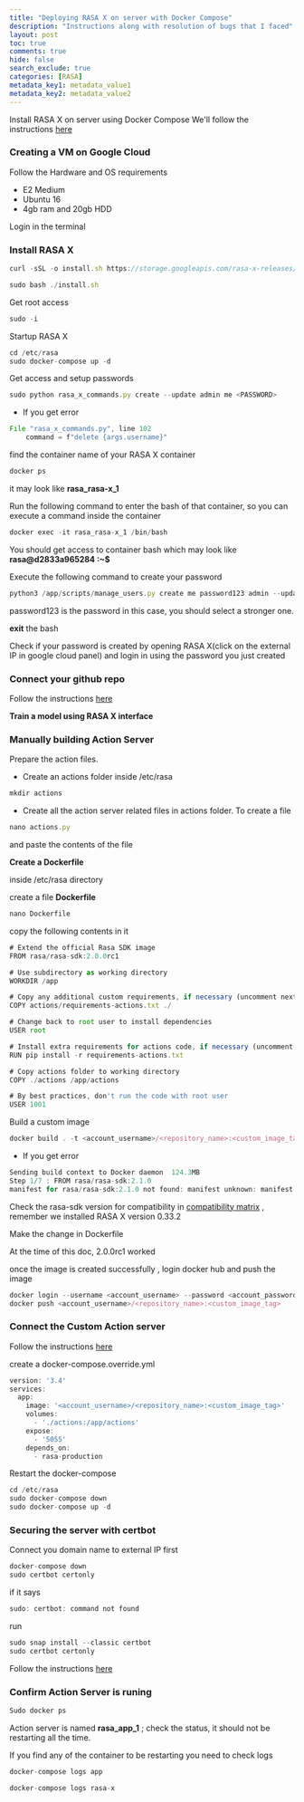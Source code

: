 ```yaml
--- 
title: "Deploying RASA X on server with Docker Compose"
description: "Instructions along with resolution of bugs that I faced"
layout: post
toc: true
comments: true
hide: false
search_exclude: true
categories: [RASA]
metadata_key1: metadata_value1
metadata_key2: metadata_value2
---
```



Install RASA X on server using Docker Compose 
We'll follow the instructions [here](https://rasa.com/docs/rasa-x/installation-and-setup/install/docker-compose)

### Creating a VM on Google Cloud

Follow the Hardware and OS requirements 

- E2 Medium
- Ubuntu 16
- 4gb ram and 20gb HDD

Login in the terminal 

### Install RASA X

```jsx
curl -sSL -o install.sh https://storage.googleapis.com/rasa-x-releases/0.33.2/install.sh
```

```jsx
sudo bash ./install.sh
```

Get root access 

```jsx
sudo -i
```

Startup RASA X

```jsx
cd /etc/rasa
sudo docker-compose up -d
```

Get access and setup passwords 

```jsx
sudo python rasa_x_commands.py create --update admin me <PASSWORD>
```

- If you get error

```jsx
File "rasa_x_commands.py", line 102
    command = f"delete {args.username}"
```

find the container name of your RASA X container 

```jsx
docker ps 
```

it may look like **rasa_rasa-x_1**

Run the following command to enter the bash of that container, so you can execute a command inside the container

```jsx
docker exec -it rasa_rasa-x_1 /bin/bash
```

You should get access to container bash which may look like **rasa@d2833a965284 :~$**

Execute the following command to create your password 

```jsx
python3 /app/scripts/manage_users.py create me password123 admin --update
```

password123 is the password in this case, you should select a stronger one. 

**exit** the bash 

Check if your password is created by opening RASA X(click on the external IP in google cloud panel) and login in using the password you just created

### Connect your github repo

Follow the instructions [here](https://rasa.com/docs/rasa-x/installation-and-setup/deploy#integrated-version-control)

**Train a model using RASA X interface** 

### Manually building Action Server

Prepare the action files.

- Create an actions folder inside /etc/rasa

```jsx
mkdir actions
```

- Create all the action server related files in actions folder. To create a file

```jsx
nano actions.py
```

and paste the contents of the file

**Create a Dockerfile** 

inside /etc/rasa directory 

create a file **Dockerfile**

```jsx
nano Dockerfile
```

copy the following contents in it

```jsx
# Extend the official Rasa SDK image
FROM rasa/rasa-sdk:2.0.0rc1

# Use subdirectory as working directory
WORKDIR /app

# Copy any additional custom requirements, if necessary (uncomment next line)
COPY actions/requirements-actions.txt ./

# Change back to root user to install dependencies
USER root

# Install extra requirements for actions code, if necessary (uncomment next line)
RUN pip install -r requirements-actions.txt

# Copy actions folder to working directory
COPY ./actions /app/actions

# By best practices, don't run the code with root user
USER 1001
```

Build a custom image

```jsx
docker build . -t <account_username>/<repository_name>:<custom_image_tag>
```

- If you get error

```jsx
Sending build context to Docker daemon  124.3MB
Step 1/7 : FROM rasa/rasa-sdk:2.1.0
manifest for rasa/rasa-sdk:2.1.0 not found: manifest unknown: manifest unknown
```

Check the rasa-sdk version for compatibility in [compatibility matrix](https://rasa.com/docs/rasa-x/changelog/compatibility-matrix/)  , remember we installed RASA X version 0.33.2 

Make the change in Dockerfile

At the time of this doc, 2.0.0rc1 worked 

once the image is created successfully , login docker hub and push the image

```jsx
docker login --username <account_username> --password <account_password>
docker push <account_username>/<repository_name>:<custom_image_tag>
```

### Connect the Custom Action server

Follow the instructions [here](https://rasa.com/docs/rasa-x/installation-and-setup/customize/#connecting-a-custom-action-server)

create a docker-compose.override.yml 

```jsx
version: '3.4'
services:
  app:
    image: '<account_username>/<repository_name>:<custom_image_tag>'
    volumes:
      - './actions:/app/actions'
    expose:
      - '5055'
    depends_on:
      - rasa-production
```

Restart the docker-compose 

```jsx
cd /etc/rasa
sudo docker-compose down
sudo docker-compose up -d
```

### Securing the server with certbot

Connect you domain name to external IP first

```jsx
docker-compose down
sudo certbot certonly
```

if it says 

```jsx
sudo: certbot: command not found
```

run 

```jsx
sudo snap install --classic certbot
sudo certbot certonly
```

Follow the instructions [here](https://rasa.com/docs/rasa-x/installation-and-setup/customize/#securing-with-ssl)

### Confirm Action Server is runing

```jsx
Sudo docker ps
```

Action server is named **rasa_app_1** ; check the status, it should not be restarting all the time.

If you find any of the container to be restarting you need to check logs 

```jsx
docker-compose logs app 

docker-compose logs rasa-x
```